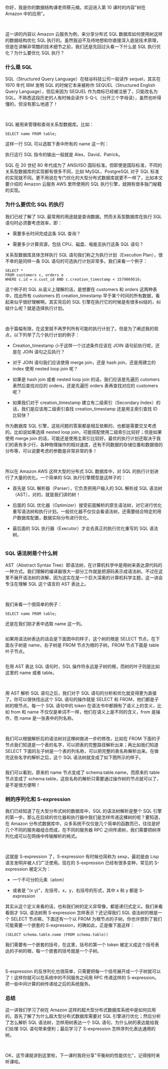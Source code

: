 你好，我是你的数据结构课老师蔡元楠，欢迎进入第 10 课时的内容"树在 Amazon 中的应用"。  

<br />

这一讲的内容以 Amazon 云服务为例，来分享分布式 SQL 数据库如何使用树这样的数据结构优化 SQL 执行的。虽然我迫不及待地想和你直接深入底层技术原理，但是在讲解非常酷的技术细节之前，我们还是先回过头看一下什么是 SQL 执行优化？为什么要优化 SQL 执行？

### **什么是 SQL**

SQL（Structured Query Language）在硅谷科技公司一般读作 sequel，其实在 1970 年代 IBM 发明 SQL 的时候它本来被称作 SEQUEL（Structured English Query Language），但后来因为 SEQUEL 作为商标已经被注册了，只能改名为 SQL。不熟悉这段历史的人有时候会读作 S-Q-L（分开三个字母读），虽然也听得懂的，但没有那么地道了！

<br />

SQL 被用来管理和查询关系型数据库。比如：

```
SELECT name FROM table;
```

这样一行 SQL 可以选取下表中所有的 name 这一列：

<Image alt="" src="https://s0.lgstatic.com/i/image3/M01/61/DA/CgpOIF4f_qCAFrrXAABVuB8FTZk278.png"/>执行这行 SQL 指令的输出一般就是 Alex、David、Patrick。

SQL 在 20 世纪 80 年代成为了 ANSI/ISO 国际标准。但即使是国际标准，不同的关系型数据库的实现都有很多不同，比如 MySQL、PostgreSQL 对于 SQL 标准的实现就不同。更不用说在专门优化的大型分布式数据库就更不一样了，比如本文要介绍的 Amazon 云服务 AWS 里所使用的 SQL 执行引擎，就拥有很多独门秘籍的实现。

### **为什么要优化 SQL 的执行**

我们已经了解了 SQL 最常用的用途就是查询数据。然而关系型数据库在执行 SQL 语句时必须要考虑效率，即：

* 需要多长时间完成这条 SQL 查询？

* 需要多少计算资源，包括 CPU、磁盘、电能去执行这条 SQL 语句？

关系型数据库具体怎样执行 SQL 语句我们称之为执行计划（Execution Plan），很不幸的是同样一条 SQL 语句的可选执行计划非常多。我们来看一个例子：

```
SELECT *
FROM customers c, orders o
WHERE c.id = o.cust_id AND c.creation_timestamp < 1579069516;
```

这个例子的 SQL 从语义上理解的话，是想要在 customers 和 orders 这两种表中，找出所有 customers 的 creation_timestamp 早于某个时间的所有数据，看起来似乎很好理解啊。其实背后的 SQL 引擎在执行它的时候是有很多纠结的，纠结什么呢？就是选择执行计划。

<br />

由于篇幅有限，在这里就不再罗列所有可能的执行计划了。但是为了阐述我的观点，以下列举了几个执行计划的例子：

* Creation_timestamp 小于这样一个过滤条件应该在 JOIN 语句前执行呢，还是在 JOIN 语句之后执行？

* 对于 JOIN 语句我们应该使用 merge join，还是 hash join，还是用建立的 index 使用 nested loop join 呢？

* 如果是 hash join 或者 nested loop join 的话，我们应该是先遍历 cutomers 表然后查找对应的 orders，还是先遍历 orders 表再查找对应的 customers 呢？

* 如果我们对于 creation_timestamp 建立有二级索引（Secondary Index）的话，我们是应该用二级索引查找 creation_timestamp 还是用主索引查找 ID 比较快？

作为数据库 SQL 引擎，这些问题的答案都是相互依赖的，也都是需要交叉考虑的。比如说如果选择 nested loop join，可能搭配使用二级索引比较好；但是如果使用 merge join 的话，可能还是使用主索引比较好。最优的执行计划还取决于我们的表有多少行，各种物理操作的相对速度，还有不同数据的存储位置和数据值的分布等，可以说要考虑的参数是非常非常的多！

<br />

所以在 Amazon AWS 这样大型的分布式 SQL 数据库中，对 SQL 的执行计划进行了大量的优化。一个简单的 SQL 执行引擎模型是这样子的：

* 首先是 SQL 解析器（Parser），它负责把用户输入的 SQL 解析成 SQL 语法树（AST），对的，就是我们讲的树！

* 后面的 SQL 优化器（Optimizer）接受前面解析的原生语法树，对它进行优化重写语法树和执行计划。一般优化器不仅仅会看语法树，还需要结合特定的用户数据库配置，数据实际分布进行优化。

* 最后面的 SQL 执行器（Executor）才会去真正的执行优化重写的 SQL 语法树。

<Image alt="" src="https://s0.lgstatic.com/i/image3/M01/61/DA/CgpOIF4f_r2AfVt5AAAtd-U383M254.png"/>

### **SQL 语法树是个什么树**

AST（Abstract Syntax Tree）即语法树，在计算机科学中是用树来表达源代码的一种方式。我们理解的编译器很大一部分工作就是把源码表示成语法树。不过在这里不展开语法树的讲解，因为这实在是一个巨大深奥的计算机科学主题，这一讲会专注在理解 SQL 这个语言的 AST 表达上。

<br />

我们来看一个很简单的例子：

```
SELECT name FROM table;
```

还是在我们刚才表中选取 name 这一列。

<Image alt="" src="https://s0.lgstatic.com/i/image3/M01/61/DB/Cgq2xl4f_uSAGzwqAABVuB8FTZk049.png"/>

如果用语法树表达的话会是下面图中的样子，这个树的根是 SELECT 节点，在下面左子树是 name，右子树是 FROM 节点为根的子树。FROM 节点下面是 table 叶子节点。  

<Image alt="" src="https://s0.lgstatic.com/i/image3/M01/61/DB/Cgq2xl4f_vCAelA_AADz55RQ5Gk214.png"/>

在用 AST 表达 SQL 语句时，SQL 操作符永远是子树的根，而树的叶子则是比如这里的 name 或者 table。

<br />

用 AST 解析 SQL 语句之后，我们对于 SQL 语句的分析和优化就变得更为直接了。你可以很快找出这个 SQL 语句的操作就是 SELECT 和 FROM，他们都是子树的根节点。每一个 SQL 语句中的 token 在语法书中都拥有了语义上的含义，比如 from 和 name 不仅仅是单词不一样，他们在语义上是不同的含义，from 是操作，而 name 是一张表中的列名称。

<br />

我们可以根据解析后的语法树对这棵树做进一步的修改，比如在 FROM 下面的子节点我们知道是一个表的名字，可以把表的完整路径解析出来；再比如我们知道 SELECT 下面的左子树是一个表的列名称，可以把完整的表名称解析出来。在做完这些名字的解析之后，这个 SQL 语法树就变成了如下图所示的样子。

<Image alt="" src="https://s0.lgstatic.com/i/image3/M01/61/DA/CgpOIF4f_vuAS2ZLAAFUDkBSqfc827.png"/>

我们可以看到，原来的 name 节点变成了 schema.table.name，而原来的 table 节点变成了 schema.table，这些名称的解析只需要通过操作树的节点就可以了，是不是很方便啊！

### **树的序列化和 S-expression**

我们已经知道了在大型分布式树的数据库中，SQL 的语法树解析是整个 SQL 引擎的第一步。那么在后续的优化器和执行器中我们是怎样传递这棵树的呢？要知道，在 Amazon 分布式数据库中，众多系统不仅仅是几个简单的函数而已，往往是好几个不同的服务器组合而成，在不同的服务器 RPC 之间传递树，我们需要把树序列化成可以在网络中传输解析的格式。

<br />

这就是 S-expression 了，S-expression 有时候也简称为 sexp，最初是由 Lisp 语言发明并被人们广泛使用。现在的 S-expression 已经有很多变种，常见的 S-expression 被定义为：

* 一个不可分的元素（atom）

* 或者是 "(x y)"，左括号，x，y，右括号的形式，其中 x 和 y 都是 S-expression

其实从这个定义来看的话，也和我们树的定义非常像，都是递归式定义。我们来看看刚才 SQL 语法树用 S-expression 怎样表示？还记得我们 SQL 语法树的根是一个 SELECT 节点嘛，下面还有一个以 FROM 为根节点的子树。你也许想到了我们可能需要一个嵌套的 S-expression，的确如此，正是像下面这样：  

```
(SELECT schema.table.name (FROM schema.table))
```

我们需要有一个嵌套的括号，在这里，括号的第一个 token 被定义成这个括号表达的子树的根，每一个嵌套的括号就是一个子树。

<br />

S-expression 的反序列化也很简单，只需要把每一个括号展开成一个子树就可以了！这样你就可以在系统中的不同服务之间用 RPC 传递这样的 S-expression。把一些中间计算的树传递给之后的系统服务。

### **总结**

这一讲我们学习了树在 Amazon 这样的超大型分布式数据库系统中是如何应用的。首先了解了为什么超大型分布式数据库需要对 SQL 引擎进行优化；然后分析了怎么解析 SQL 语法树，怎样用树表达一个 SQL 语句，为什么树的表达能给我们处理 SQL 语句带来便利；最后学习了 S-expression 怎样序列化表达通用的树。

<br />

OK，这节课就讲到这里啦，下一课时我将分享"平衡树的性能优化"，记得按时来听课哈。

